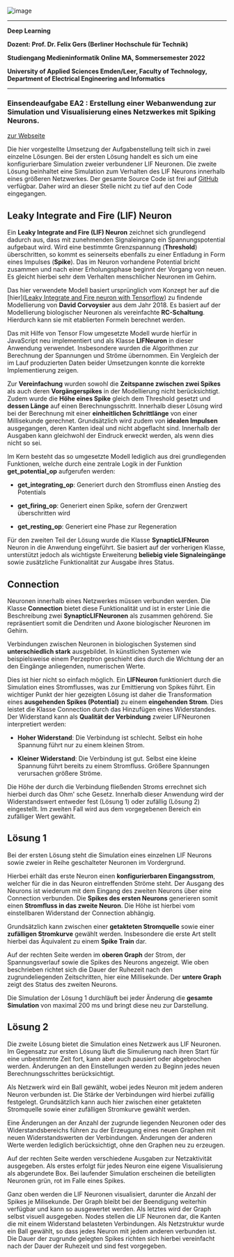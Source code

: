 ![image](https://user-images.githubusercontent.com/32162305/150810942-99672aac-99af-47ea-849b-ba263fae0c3f.png)

---

**Deep Learning**

**Dozent: Prof. Dr. Felix Gers (Berliner Hochschule für Technik)**

**Studiengang Medieninformatik Online MA, Sommersemester 2022**

**University of Applied Sciences Emden/Leer, Faculty of Technology, Department of Electrical Engineering and Informatics**

---

### Einsendeaufgabe EA2 : Erstellung einer Webanwendung zur Simulation und Visualisierung eines Netzwerkes mit Spiking Neurons.

[zur Webseite](https://deep-learning.ckitte.de/ea2/)

Die hier vorgestellte Umsetzung der Aufgabenstellung teilt sich in zwei einzelne Lösungen. Bei der ersten Lösung handelt es  sich um eine konfigurierbare Simulation zweier verbundener LIF Neuronen. Die zweite Lösung beinhaltet eine Simulation zum Verhalten des LIF Neurons innerhalb eines größeren Netzwerkes. Der gesamte Source Code ist frei auf [GitHub](https://github.com/ChristianKitte/DeepLearningSpikingNeurons) verfügbar. Daher wird an dieser Stelle nicht zu tief auf den Code eingegangen.

## Leaky Integrate and Fire (LIF) Neuron

Ein **Leaky Integrate and Fire (LIF) Neuron** zeichnet sich grundlegend dadurch aus, dass mit zunehmenden Signaleingang ein Spannungspotential aufgebaut wird. Wird eine bestimmte Grenzspannung (**Threshold**) überschritten, so kommt es seinerseits ebenfalls zu einer Entladung in Form eines Impulses (**Spike**). Das im Neuron vorhandene Potential bricht zusammen und nach einer Erholungsphase beginnt der Vorgang von neuen. Es gleicht hierbei sehr dem Verhalten menschlicher Neuronen im Gehirn.

Das hier verwendete Modell basiert ursprünglich vom Konzept her auf die [hier]([Leaky Integrate and Fire neuron with Tensorflow](http://www.kaizou.org/2018/07/lif-neuron-tensorflow.html)) zu findende Modellierung von **David Corvoysier** aus dem Jahr 2018. Es basiert auf der Modellierung biologischer Neuronen als vereinfachte **RC-Schaltung**. Hierdurch kann sie mit etablierten Formeln berechnet werden.

Das mit Hilfe von Tensor Flow umgesetzte Modell wurde hierfür in JavaScript neu implementiert und als Klasse **LIFNeuron** in dieser Anwendung verwendet. Insbesondere wurden die Algorithmen zur Berechnung der Spannungen und Ströme übernommen. Ein Vergleich der im Lauf produzierten Daten beider Umsetzungen konnte die korrekte Implementierung zeigen.

Zur **Vereinfachung** wurden sowohl die **Zeitspanne zwischen zwei Spikes** als auch deren **Vorgängerspikes** in der Modellierung nicht berücksichtigt. Zudem wurde die **Höhe eines Spike** gleich dem Threshold gesetzt und **dessen Länge** auf einen Berechnungsschritt. Innerhalb dieser Lösung wird bei der Berechnung mit einer **einheitlichen Schrittlänge** von einer Millisekunde gerechnet. Grundsätzlich wird zudem von **idealen Impulsen** ausgegangen, deren Kanten ideal und nicht abgeflacht sind. Innerhalb der Ausgaben kann gleichwohl der Eindruck erweckt werden, als wenn dies nicht so sei.

Im Kern besteht das so umgesetzte Modell lediglich aus drei grundlegenden Funktionen, welche durch eine zentrale Logik in der Funktion **get_potential_op** aufgerufen werden: 

- **get_integrating_op**: Generiert durch den Stromfluss einen Anstieg des Potentials

- **get_firing_op**: Generiert einen Spike, sofern der Grenzwert überschritten wird

- **get_resting_op**: Generiert eine Phase zur Regeneration

Für den zweiten Teil der Lösung wurde die Klasse **SynapticLIFNeuron** Neuron in die Anwendung eingeführt. Sie basiert auf der vorherigen Klasse, unterstützt jedoch als wichtigste Erweiterung **beliebig viele Signaleingänge** sowie zusätzliche Funktionalität zur Ausgabe ihres Status.

## Connection

Neuronen innerhalb eines Netzwerkes müssen verbunden werden. Die Klasse **Connection** bietet diese Funktionalität und ist in erster Linie die Beschreibung zwei **SynapticLIFNeuronen** als zusammen gehörend.  Sie repräsentiert somit die Dendriten und Axone biologischer Neuronen im Gehirn.

Verbindungen zwischen Neuronen in biologischen Systemen sind **unterschiedlich stark** ausgebildet. In künstlichen Systemen wie beispielsweise einem Perzeptron geschieht dies durch die Wichtung der an den Eingänge anliegenden, numerischen Werte. 

Dies ist hier nicht so einfach möglich. Ein **LIFNeuron** funktioniert durch die Simulation eines Stromflusses, was zur Emittierung von Spikes führt. Ein wichtiger Punkt der hier gezeigten Lösung ist daher die Transformation eines **ausgehenden Spikes (Potential)** zu einem **eingehenden Strom**. Dies leistet die Klasse Connection durch das Hinzufügen eines Widerstandes. Der Widerstand kann als **Qualität der Verbindung** zweier LIFNeuronen interpretiert werden:

- **Hoher Widerstand**: Die Verbindung ist schlecht. Selbst ein hohe Spannung führt nur zu einem kleinen Strom.

- **Kleiner Widerstand**: Die Verbindung ist gut. Selbst eine kleine Spannung führt bereits zu einem Stromfluss. Größere Spannungen verursachen größere Ströme.

Die Höhe der durch die Verbindung fließenden Stroms errechnet sich hierbei durch das Ohm' sche Gesetz. Innerhalb dieser Anwendung wird der Widerstandswert entweder fest (Lösung 1) oder zufällig (Lösung 2) eingestellt. Im zweiten Fall wird aus dem vorgegebenen Bereich ein zufälliger Wert gewählt.

## Lösung 1

Bei der ersten Lösung steht die Simulation eines einzelnen LIF Neurons sowie zweier in Reihe geschalteter Neuronen im Vordergrund. 

Hierbei erhält das erste Neuron einen **konfigurierbaren Eingangsstrom**, welcher für die in das Neuron eintreffenden Ströme steht. Der Ausgang des Neurons ist wiederum mit dem Eingang des zweiten Neurons über eine Connection verbunden. Die **Spikes des ersten Neurons** generieren somit einen **Stromfluss in das zweite Neuron**. Die Höhe ist hierbei vom einstellbaren Widerstand der Connection abhängig.

Grundsätzlich kann zwischen einer **getakteten Stromquelle** sowie einer **zufälligen Stromkurve** gewählt werden. Insbesondere die erste Art stellt hierbei das Äquivalent zu einem **Spike Train** dar. 

Auf der rechten Seite werden im **oberen Graph** der Strom, der Spannungsverlauf sowie die Spikes des Neurons angezeigt. Wie oben beschrieben richtet sich die Dauer der Ruhezeit nach den zugrundeliegenden Zeitschritten, hier eine Millisekunde. Der **untere Graph** zeigt des Status des zweiten Neurons.

Die Simulation der Lösung 1 durchläuft bei jeder Änderung die **gesamte Simulation** von maximal 200 ms und bringt diese neu zur Darstellung.

## Lösung 2

Die zweite Lösung bietet die Simulation eines Netzwerk aus LIF Neuronen. Im Gegensatz zur ersten Lösung läuft die Simulierung nach ihren Start für eine unbestimmte Zeit fort, kann aber auch pausiert oder abgebrochen werden. Änderungen an den Einstellungen werden zu Beginn jedes neuen Berechnungsschrittes berücksichtigt.

Als Netzwerk wird ein Ball gewählt, wobei jedes Neuron mit jedem anderen Neuron verbunden ist. Die Stärke der Verbindungen wird hierbei zufällig festgelegt. Grundsätzlich kann auch hier zwischen einer getakteten Stromquelle sowie einer zufälligen Stromkurve gewählt werden.

Eine Änderungen an der Anzahl der zugrunde liegenden Neuronen oder des Widerstandsbereichs führen zu der Erzeugung eines neuen Graphen mit neuen Widerstandswerten der Verbindungen. Änderungen der anderen Werte werden lediglich berücksichtigt, ohne den Graphen neu zu erzeugen. 

Auf der rechten Seite werden verschiedene Ausgaben zur Netzaktivität ausgegeben. Als erstes erfolgt für jedes Neuron eine eigene Visualisierung als abgerundete Box. Bei laufender Simulation erscheinen die beteiligten Neuronen grün, rot im Falle eines Spikes.





Ganz oben werden die LIF Neuronen visualisiert, darunter die Anzahl der Spikes je Milisekunde. Der Graph bleibt bei der Beendigung weiterhin verfügbar und kann so ausgewertet werden. Als letztes wird der Graph selbst visuell ausgegeben. Nodes stellen die LIF Neuronen dar, die Kanten die mit einem Widerstand belasteten Verbindungen. Als Netzstruktur wurde ein Ball gewählt, so dass jedes Neuron mit jedem anderen verbunden ist. Die Dauer der zugrunde gelegten Spikes richten sich hierbei vereinfacht nach der Dauer der Ruhezeit und sind fest vorgegeben.

